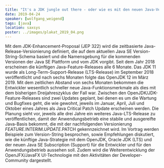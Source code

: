 ```yaml
---
title: "It's a JDK jungle out there - oder wie es mit den neuen Java-Versionen geordnet weitergeht"
date: 2019-04-24
speaker: [wolfgang_weigend]
tags: [java]
location: saxsys
poster: ../images/plakat_2019_04.png
---
```


Mit dem JDK-Enhancement-Proposal (JEP 322) wird die zeitbasierte Java-Release-Versionierung definiert,
die auf dem aktuellen Java SE Version-String-Schema basiert und
 die Namensgebung für die kommenden Versionen der Java SE Plattform und vom JDK vorgibt.
 Seit dem Jahr 2018 erscheinen die künftigen Java-Feature-Releases alle 6 Monate.
 Das JDK 11 wurde als Long-Term-Support-Release (LTS-Release) im September 2018 veröffentlicht
 und nach sechs Monaten folgte das OpenJDK 12 im März 2019.
 Mit dem zeitlichen Abstand von sechs Monaten bekommen die Entwickler wesentlich schneller neue
 Java-Funktionsmerkmale als dies mit dem bisherigen Dreijahreszyklus der Fall war.
 Zwischen den OpenJDK/JDK-Feature-Releases sind zwei Updates geplant, bei denen es um die Wartung und Bugfixes geht,
 die wie gewohnt, jeweils im Januar, April, Juli und Oktober eines Jahres als Java Critical Patch Update erscheinen werden.
 Die Planung sieht vor, jeweils alle drei Jahre ein weiteres Java-LTS-Release zu veröffentlichen,
 damit der Anwendungsbetrieb eine stabile und ausgereifte Java-Basis bekommt,
 die mit der nachfolgenden Versionierung $FEATURE.$INTERIM.$UPDATE.$PATCH gekennzeichnet wird.
 Im Vortrag werden Beispiele zum Version-String besprochen, sowie Empfehlungen diskutiert,
 wie die künftige Java-Strategie mit dem OpenJDK, Oracle JDK (LTS) und
 der neuen Java SE Subscription (Support) für die Entwickler und für den Anwendungsbetrieb aussehen soll.
 Zudem wird die Weiterentwicklung der OpenJFX/JavaFX UI-Technologie mit den Aktivitäten der Developer-Community dargestellt.
 
